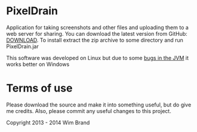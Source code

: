 PixelDrain
========

Application for taking screenshots and other files and uploading them to a web server for sharing.
You can download the latest version from GitHub: [DOWNLOAD][2]. To install extract the zip archive to some directory and run PixelDrain.jar

This software was developed on Linux but due to some [bugs in the JVM][1] it works better on Windows

Terms of use
========
Please download the source and make it into something useful, but do give me credits.
Also, please commit any useful changes to this project.

Copyright 2013 - 2014 Wim Brand



[1]: https://github.com/Fornax96/PixelDrain/issues?labels=JVM+bug&state=open
[2]: https://github.com/Fornax96/PixelDrain/blob/master/dist.zip?raw=true
